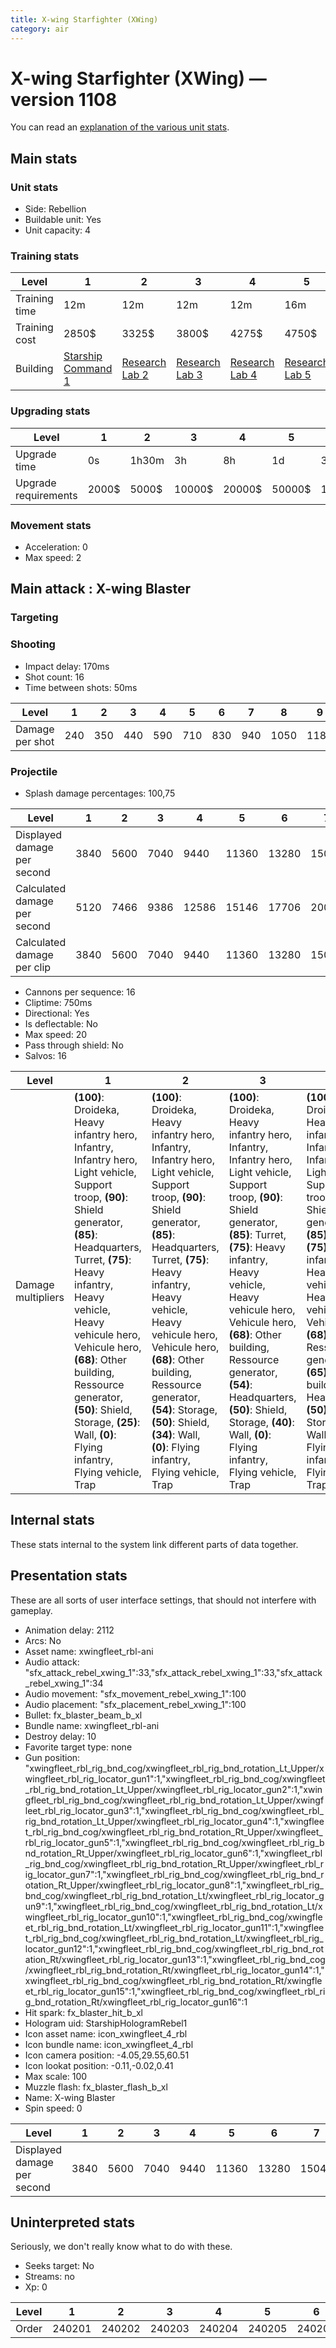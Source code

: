 ```yaml
---
title: X-wing Starfighter (XWing)
category: air
---
```


# X-wing Starfighter (XWing) — version 1108

You can read an [explanation  of the various unit stats](unitexplained.md).

## Main stats

### Unit stats

  * Side: Rebellion
  * Buildable unit: Yes
  * Unit capacity: 4

### Training stats

|Level        |1                                           |2                                     |3                                     |4                                     |5                                     |6                                     |7                                     |8                                     |9                                     |10                                     |
|-------------|--------------------------------------------|--------------------------------------|--------------------------------------|--------------------------------------|--------------------------------------|--------------------------------------|--------------------------------------|--------------------------------------|--------------------------------------|---------------------------------------|
|Training time|12m                                         |12m                                   |12m                                   |12m                                   |16m                                   |16m                                   |20m                                   |20m                                   |24m                                   |28m                                    |
|Training cost|2850$                                       |3325$                                 |3800$                                 |4275$                                 |4750$                                 |5225$                                 |5700$                                 |6175$                                 |6650$                                 |7125$                                  |
|Building     |[Starship Command 1](rebelFleetCommand.html)|[Research Lab 2](rebelOffenseLab.html)|[Research Lab 3](rebelOffenseLab.html)|[Research Lab 4](rebelOffenseLab.html)|[Research Lab 5](rebelOffenseLab.html)|[Research Lab 6](rebelOffenseLab.html)|[Research Lab 7](rebelOffenseLab.html)|[Research Lab 8](rebelOffenseLab.html)|[Research Lab 9](rebelOffenseLab.html)|[Research Lab 10](rebelOffenseLab.html)|


### Upgrading stats

|Level               |1    |2    |3     |4     |5     |6      |7      |8      |9       |10      |
|--------------------|-----|-----|------|------|------|-------|-------|-------|--------|--------|
|Upgrade time        |0s   |1h30m|3h    |8h    |1d    |3d     |5d     |1w     |1w3d    |2w      |
|Upgrade requirements|2000$|5000$|10000$|20000$|50000$|135000$|225000$|450000$|1500000$|2500000$|


### Movement stats

  * Acceleration: 0
  * Max speed: 2

## Main attack : X-wing Blaster

### Targeting


### Shooting

  * Impact delay: 170ms
  * Shot count: 16
  * Time between shots: 50ms

|Level          |1  |2  |3  |4  |5  |6  |7  |8   |9   |10  |
|---------------|---|---|---|---|---|---|---|----|----|----|
|Damage per shot|240|350|440|590|710|830|940|1050|1180|1290|


### Projectile

  * Splash damage percentages: 100,75

|Level                       |1   |2   |3   |4    |5    |6    |7    |8    |9    |10   |
|----------------------------|----|----|----|-----|-----|-----|-----|-----|-----|-----|
|Displayed damage per second |3840|5600|7040|9440 |11360|13280|15040|16800|18880|20640|
|Calculated damage per second|5120|7466|9386|12586|15146|17706|20053|22400|25173|27520|
|Calculated damage per clip  |3840|5600|7040|9440 |11360|13280|15040|16800|18880|20640|


  * Cannons per sequence: 16
  * Cliptime: 750ms
  * Directional: Yes
  * Is deflectable: No
  * Max speed: 20
  * Pass through shield: No
  * Salvos: 16

|Level             |1                                                                                                                                                                                                                                                                                                                                                                                 |2                                                                                                                                                                                                                                                                                                                                                                                           |3                                                                                                                                                                                                                                                                                                                                                                                           |4                                                                                                                                                                                                                                                                                                                                                                                                     |5                                                                                                                                                                                                                                                                                                                                                                                                     |6                                                                                                                                                                                                                                                                                                                                                                                                     |7                                                                                                                                                                                                                                                                                                                                                                                                     |8                                                                                                                                                                                                                                                                                                                                                                                                     |9                                                                                                                                                                                                                                                                                                                                                                                                     |10                                                                                                                                                                                                                                                                                                                                                                                          |
|------------------|----------------------------------------------------------------------------------------------------------------------------------------------------------------------------------------------------------------------------------------------------------------------------------------------------------------------------------------------------------------------------------|--------------------------------------------------------------------------------------------------------------------------------------------------------------------------------------------------------------------------------------------------------------------------------------------------------------------------------------------------------------------------------------------|--------------------------------------------------------------------------------------------------------------------------------------------------------------------------------------------------------------------------------------------------------------------------------------------------------------------------------------------------------------------------------------------|------------------------------------------------------------------------------------------------------------------------------------------------------------------------------------------------------------------------------------------------------------------------------------------------------------------------------------------------------------------------------------------------------|------------------------------------------------------------------------------------------------------------------------------------------------------------------------------------------------------------------------------------------------------------------------------------------------------------------------------------------------------------------------------------------------------|------------------------------------------------------------------------------------------------------------------------------------------------------------------------------------------------------------------------------------------------------------------------------------------------------------------------------------------------------------------------------------------------------|------------------------------------------------------------------------------------------------------------------------------------------------------------------------------------------------------------------------------------------------------------------------------------------------------------------------------------------------------------------------------------------------------|------------------------------------------------------------------------------------------------------------------------------------------------------------------------------------------------------------------------------------------------------------------------------------------------------------------------------------------------------------------------------------------------------|------------------------------------------------------------------------------------------------------------------------------------------------------------------------------------------------------------------------------------------------------------------------------------------------------------------------------------------------------------------------------------------------------|--------------------------------------------------------------------------------------------------------------------------------------------------------------------------------------------------------------------------------------------------------------------------------------------------------------------------------------------------------------------------------------------|
|Damage multipliers|**(100)**: Droideka, Heavy infantry hero, Infantry, Infantry hero, Light vehicle, Support troop, **(90)**: Shield generator, **(85)**: Headquarters, Turret, **(75)**: Heavy infantry, Heavy vehicle, Heavy vehicule hero, Vehicule hero, **(68)**: Other building, Ressource generator, **(50)**: Shield, Storage, **(25)**: Wall, **(0)**: Flying infantry, Flying vehicle, Trap|**(100)**: Droideka, Heavy infantry hero, Infantry, Infantry hero, Light vehicle, Support troop, **(90)**: Shield generator, **(85)**: Headquarters, Turret, **(75)**: Heavy infantry, Heavy vehicle, Heavy vehicule hero, Vehicule hero, **(68)**: Other building, Ressource generator, **(54)**: Storage, **(50)**: Shield, **(34)**: Wall, **(0)**: Flying infantry, Flying vehicle, Trap|**(100)**: Droideka, Heavy infantry hero, Infantry, Infantry hero, Light vehicle, Support troop, **(90)**: Shield generator, **(85)**: Turret, **(75)**: Heavy infantry, Heavy vehicle, Heavy vehicule hero, Vehicule hero, **(68)**: Other building, Ressource generator, **(54)**: Headquarters, **(50)**: Shield, Storage, **(40)**: Wall, **(0)**: Flying infantry, Flying vehicle, Trap|**(100)**: Droideka, Heavy infantry hero, Infantry, Infantry hero, Light vehicle, Support troop, **(90)**: Shield generator, **(85)**: Turret, **(75)**: Heavy infantry, Heavy vehicle, Heavy vehicule hero, Vehicule hero, **(68)**: Ressource generator, **(65)**: Other building, **(54)**: Headquarters, **(50)**: Shield, Storage, **(40)**: Wall, **(0)**: Flying infantry, Flying vehicle, Trap|**(100)**: Droideka, Heavy infantry hero, Infantry, Infantry hero, Light vehicle, Support troop, **(90)**: Shield generator, **(85)**: Turret, **(75)**: Heavy infantry, Heavy vehicle, Heavy vehicule hero, Vehicule hero, **(68)**: Ressource generator, **(65)**: Other building, **(54)**: Headquarters, **(50)**: Shield, Storage, **(42)**: Wall, **(0)**: Flying infantry, Flying vehicle, Trap|**(100)**: Droideka, Heavy infantry hero, Infantry, Infantry hero, Light vehicle, Support troop, **(90)**: Shield generator, **(85)**: Turret, **(75)**: Heavy infantry, Heavy vehicle, Heavy vehicule hero, Vehicule hero, **(68)**: Ressource generator, **(65)**: Other building, **(54)**: Headquarters, **(50)**: Shield, Storage, **(43)**: Wall, **(0)**: Flying infantry, Flying vehicle, Trap|**(100)**: Droideka, Heavy infantry hero, Infantry, Infantry hero, Light vehicle, Support troop, **(90)**: Shield generator, **(85)**: Turret, **(75)**: Heavy infantry, Heavy vehicle, Heavy vehicule hero, Vehicule hero, **(68)**: Ressource generator, **(65)**: Other building, **(50)**: Shield, Storage, **(47)**: Headquarters, **(44)**: Wall, **(0)**: Flying infantry, Flying vehicle, Trap|**(100)**: Droideka, Heavy infantry hero, Infantry, Infantry hero, Light vehicle, Support troop, **(90)**: Shield generator, **(85)**: Turret, **(75)**: Heavy infantry, Heavy vehicle, Heavy vehicule hero, Vehicule hero, **(68)**: Ressource generator, **(66)**: Other building, **(50)**: Shield, Storage, **(45)**: Wall, **(44)**: Headquarters, **(0)**: Flying infantry, Flying vehicle, Trap|**(100)**: Droideka, Heavy infantry hero, Infantry, Infantry hero, Light vehicle, Support troop, **(90)**: Shield generator, **(85)**: Turret, **(75)**: Heavy infantry, Heavy vehicle, Heavy vehicule hero, Vehicule hero, **(68)**: Ressource generator, **(66)**: Other building, **(50)**: Shield, Storage, **(45)**: Wall, **(36)**: Headquarters, **(0)**: Flying infantry, Flying vehicle, Trap|**(100)**: Droideka, Heavy infantry hero, Infantry, Infantry hero, Light vehicle, Support troop, **(90)**: Shield generator, **(85)**: Turret, **(75)**: Heavy infantry, Heavy vehicle, Heavy vehicule hero, Vehicule hero, **(68)**: Other building, Ressource generator, **(50)**: Shield, Storage, **(46)**: Wall, **(33)**: Headquarters, **(0)**: Flying infantry, Flying vehicle, Trap|


## Internal stats

These stats internal to the system link different parts of data together.


## Presentation stats

These are all sorts of user interface settings, that should not interfere with gameplay.

  * Animation delay: 2112
  * Arcs: No
  * Asset name: xwingfleet_rbl-ani
  * Audio attack: "sfx_attack_rebel_xwing_1":33,"sfx_attack_rebel_xwing_1":33,"sfx_attack_rebel_xwing_1":34
  * Audio movement: "sfx_movement_rebel_xwing_1":100
  * Audio placement: "sfx_placement_rebel_xwing_1":100
  * Bullet: fx_blaster_beam_b_xl
  * Bundle name: xwingfleet_rbl-ani
  * Destroy delay: 10
  * Favorite target type: none
  * Gun position: "xwingfleet_rbl_rig_bnd_cog/xwingfleet_rbl_rig_bnd_rotation_Lt_Upper/xwingfleet_rbl_rig_locator_gun1":1,"xwingfleet_rbl_rig_bnd_cog/xwingfleet_rbl_rig_bnd_rotation_Lt_Upper/xwingfleet_rbl_rig_locator_gun2":1,"xwingfleet_rbl_rig_bnd_cog/xwingfleet_rbl_rig_bnd_rotation_Lt_Upper/xwingfleet_rbl_rig_locator_gun3":1,"xwingfleet_rbl_rig_bnd_cog/xwingfleet_rbl_rig_bnd_rotation_Lt_Upper/xwingfleet_rbl_rig_locator_gun4":1,"xwingfleet_rbl_rig_bnd_cog/xwingfleet_rbl_rig_bnd_rotation_Rt_Upper/xwingfleet_rbl_rig_locator_gun5":1,"xwingfleet_rbl_rig_bnd_cog/xwingfleet_rbl_rig_bnd_rotation_Rt_Upper/xwingfleet_rbl_rig_locator_gun6":1,"xwingfleet_rbl_rig_bnd_cog/xwingfleet_rbl_rig_bnd_rotation_Rt_Upper/xwingfleet_rbl_rig_locator_gun7":1,"xwingfleet_rbl_rig_bnd_cog/xwingfleet_rbl_rig_bnd_rotation_Rt_Upper/xwingfleet_rbl_rig_locator_gun8":1,"xwingfleet_rbl_rig_bnd_cog/xwingfleet_rbl_rig_bnd_rotation_Lt/xwingfleet_rbl_rig_locator_gun9":1,"xwingfleet_rbl_rig_bnd_cog/xwingfleet_rbl_rig_bnd_rotation_Lt/xwingfleet_rbl_rig_locator_gun10":1,"xwingfleet_rbl_rig_bnd_cog/xwingfleet_rbl_rig_bnd_rotation_Lt/xwingfleet_rbl_rig_locator_gun11":1,"xwingfleet_rbl_rig_bnd_cog/xwingfleet_rbl_rig_bnd_rotation_Lt/xwingfleet_rbl_rig_locator_gun12":1,"xwingfleet_rbl_rig_bnd_cog/xwingfleet_rbl_rig_bnd_rotation_Rt/xwingfleet_rbl_rig_locator_gun13":1,"xwingfleet_rbl_rig_bnd_cog/xwingfleet_rbl_rig_bnd_rotation_Rt/xwingfleet_rbl_rig_locator_gun14":1,"xwingfleet_rbl_rig_bnd_cog/xwingfleet_rbl_rig_bnd_rotation_Rt/xwingfleet_rbl_rig_locator_gun15":1,"xwingfleet_rbl_rig_bnd_cog/xwingfleet_rbl_rig_bnd_rotation_Rt/xwingfleet_rbl_rig_locator_gun16":1
  * Hit spark: fx_blaster_hit_b_xl
  * Hologram uid: StarshipHologramRebel1
  * Icon asset name: icon_xwingfleet_4_rbl
  * Icon bundle name: icon_xwingfleet_4_rbl
  * Icon camera position: -4.05,29.55,60.51
  * Icon lookat position: -0.11,-0.02,0.41
  * Max scale: 100
  * Muzzle flash: fx_blaster_flash_b_xl
  * Name: X-wing Blaster
  * Spin speed: 0

|Level                      |1   |2   |3   |4   |5    |6    |7    |8    |9    |10   |
|---------------------------|----|----|----|----|-----|-----|-----|-----|-----|-----|
|Displayed damage per second|3840|5600|7040|9440|11360|13280|15040|16800|18880|20640|


## Uninterpreted stats

Seriously, we don't really know what to do with these.

  * Seeks target: No
  * Streams: no
  * Xp: 0

|Level|1     |2     |3     |4     |5     |6     |7     |8     |9     |10    |
|-----|------|------|------|------|------|------|------|------|------|------|
|Order|240201|240202|240203|240204|240205|240206|240207|240208|240209|240210|


